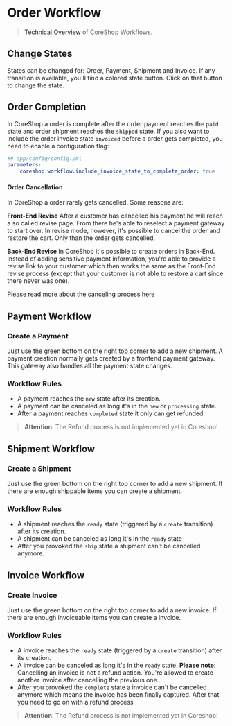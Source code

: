# Order Workflow

> [Technical Overview](../../03_Development/17_State_Machine/index.md) of CoreShop Workflows.

## Change States
States can be changed for: Order, Payment, Shipment and Invoice.
If any transition is available, you'll find a colored state button.
Click on that button to change the state.

## Order Completion
In CoreShop a order is complete after the order payment reaches the `paid` state
and order shipment reaches the `shipped` state. If you also want to include the order invoice state `invoiced`
before a order gets completed, you need to enable a configuration flag:

```yml
## app/config/config.yml
parameters:
    coreshop.workflow.include_invoice_state_to_complete_order: true
```

#### Order Cancellation
In CoreShop a order rarely gets cancelled. Some reasons are:

**Front-End Revise**
After a customer has cancelled his payment he will reach a so called revise page.
From there he's able to reselect a payment gateway to start over. In revise mode, however, it's possible to cancel the order and restore the cart.
Only than the order gets cancelled.

**Back-End Revise**
In CoreShop it's possible to create orders in Back-End. Instead of adding sensitive payment information,
you're able to provide a revise link to your customer which then works the same as the Front-End revise process
(except that your customer is not able to restore a cart since there never was one).

Please read more about the canceling process [here](../../03_Development/17_State_Machine/03_Things_To_Know.md)

## Payment Workflow

### Create a Payment
Just use the green bottom on the right top corner to add a new shipment.
A payment creation normally gets created by a frontend payment gateway.
This gateway also handles all the payment state changes.

### Workflow Rules
- A payment reaches the `new` state after its creation.
- A payment can be canceled as long it's in the `new` or `processing` state.
- After a payment reaches `completed` state it only can get refunded.

> **Attention**: The Refund process is not implemented yet in Coreshop!

## Shipment Workflow

### Create a Shipment
Just use the green bottom on the right top corner to add a new shipment.
If there are enough shippable items you can create a shipment.

### Workflow Rules
- A shipment reaches the `ready` state (triggered by a `create` transition) after its creation.
- A shipment can be canceled as long it's in the `ready` state
- After you provoked the `ship` state a shipment can't be cancelled anymore.

## Invoice Workflow

### Create Invoice
Just use the green bottom on the right top corner to add a new invoice.
If there are enough invoiceable items you can create a invoice.

### Workflow Rules
- A invoice reaches the `ready` state (triggered by a `create` transition) after its creation.
- A invoice can be canceled as long it's in the `ready` state. **Please note**: Cancelling an invoice is not a refund action. You're allowed to create another invoice after cancelling the previous one.
- After you provoked the `complete` state a invoice can't be cancelled anymore which means the invoice has been finally captured. After that you need to go on with a refund process

> **Attention**: The Refund process is not implemented yet in Coreshop!

